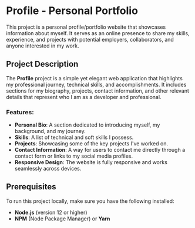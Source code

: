 # Profile - Personal Portfolio

This project is a personal profile/portfolio website that showcases information about myself. It serves as an online presence to share my skills, experience, and projects with potential employers, collaborators, and anyone interested in my work.

## Project Description

The **Profile** project is a simple yet elegant web application that highlights my professional journey, technical skills, and accomplishments. It includes sections for my biography, projects, contact information, and other relevant details that represent who I am as a developer and professional.

### Features:
- **Personal Bio**: A section dedicated to introducing myself, my background, and my journey.
- **Skills**: A list of technical and soft skills I possess.
- **Projects**: Showcasing some of the key projects I've worked on.
- **Contact Information**: A way for users to contact me directly through a contact form or links to my social media profiles.
- **Responsive Design**: The website is fully responsive and works seamlessly across devices.

## Prerequisites

To run this project locally, make sure you have the following installed:

- **Node.js** (version 12 or higher)
- **NPM** (Node Package Manager) or **Yarn**
